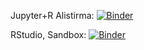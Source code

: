 Jupyter+R Alistirma: [![Binder](http://mybinder.org/badge_logo.svg)](http://mybinder.org/v2/gh/oneryalcin/teksin-mulakat/master?filepath=index.ipynb)

RStudio, Sandbox: [![Binder](http://mybinder.org/badge_logo.svg)](http://mybinder.org/v2/gh/oneryalcin/teskin-mulakat/master?urlpath=rstudio)
